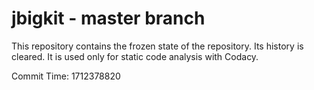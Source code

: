 # jbigkit - master branch

This repository contains the frozen state of the repository.
Its history is cleared. It is used only for static code
analysis with Codacy.

Commit Time: 1712378820